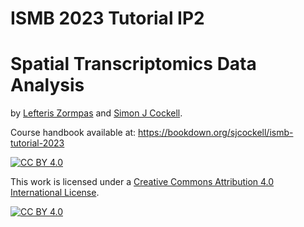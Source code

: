 # ISMB 2023 Tutorial IP2
# Spatial Transcriptomics Data Analysis

by [Lefteris Zormpas](mailto:) and [Simon J Cockell](https://sjcockell.me).

Course handbook available at: <https://bookdown.org/sjcockell/ismb-tutorial-2023>

[![CC BY 4.0][cc-by-shield]][cc-by]

This work is licensed under a
[Creative Commons Attribution 4.0 International License][cc-by].

[![CC BY 4.0][cc-by-image]][cc-by]

[cc-by]: http://creativecommons.org/licenses/by/4.0/
[cc-by-image]: https://i.creativecommons.org/l/by/4.0/88x31.png
[cc-by-shield]: https://img.shields.io/badge/License-CC%20BY%204.0-lightgrey.svg
